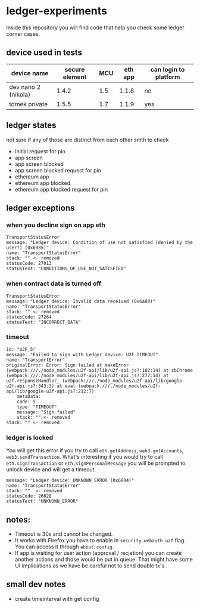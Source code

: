 # ledger-experiments
Inside this repository you will find code that help you check some ledger corner cases.

## device used in tests
| device name  | secure element  | MCU  | eth app | can login to platform |
|---|---|---|---|---|
| dev nano 2 (nikola) |  1.4.2 |  1.5 | 1.1.8 | no |
| tomek private | 1.5.5 | 1.7 | 1.1.9 | yes |

## ledger states
not sure if any of those are distinct from each other smth to check
- initial request for pin
- app screen
- app screen blocked
- app screen blocked request for pin
- ethereum app
- ethereum app blocked
- ethereum app blocked request for pin

## ledger exceptions

### when you decline sign on app eth
```
TransportStatusError
message: "Ledger device: Condition of use not satisfied (denied by the user?) (0x6985)"
name: "TransportStatusError"
stack: "" <- removed
statusCode: 27013
statusText: "CONDITIONS_OF_USE_NOT_SATISFIED"
```

### when contract data is turned off
```
TransportStatusError
message: "Ledger device: Invalid data received (0x6a80)"
name: "TransportStatusError"
stack: "" <- removed
statusCode: 27264
statusText: "INCORRECT_DATA"
```

### timeout
```
id: "U2F_5"
message: "Failed to sign with Ledger device: U2F TIMEOUT"
name: "TransportError"
originalError: Error: Sign failed at makeError (webpack:///./node_modules/u2f-api/lib/u2f-api.js?:102:14) at cbChrome (webpack:///./node_modules/u2f-api/lib/u2f-api.js?:277:14) at u2f.responseHandler_ (webpack:///./node_modules/u2f-api/lib/google-u2f-api.js?:343:3) at eval (webpack:///./node_modules/u2f-api/lib/google-u2f-api.js?:212:7)
    metaData:
    code: 5
    type: "TIMEOUT"
    message: "Sign failed"
    stack: "" <- removed
stack: "" <- removed
```

### ledger is locked
You will get this error if you try to call `eth.getAddress`, `web3.getAccounts`, `web3.sendTransaction`. What's interesting if you would try to call `eth.signTransaction` or `eth.signPersonalMessage` you will be prompted to unlock device and will get a timeout. 

```
message: "Ledger device: UNKNOWN_ERROR (0x6804)"
name: "TransportStatusError"
stack: ""  <- removed
statusCode: 26628
statusText: "UNKNOWN_ERROR"
```

## notes:
- Timeout is 30s and cannot be changed.
- It works with Firefox you have to enable in `security.webauth.u2f` flag. You can access it through `about:config`.
- If app is waiting for user action (approval / recjetion) you can create another actions and those would be put in queue. That might have some UI implications as we have be careful not to send double tx's.


## small dev notes
- create timeinterval with get config
